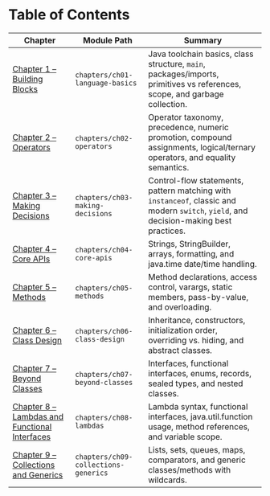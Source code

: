 # Table of Contents

| Chapter | Module Path | Summary |
| --- | --- | --- |
| [Chapter 1 – Building Blocks](chapters/ch01-language-basics/README.md) | `chapters/ch01-language-basics` | Java toolchain basics, class structure, `main`, packages/imports, primitives vs references, scope, and garbage collection. |
| [Chapter 2 – Operators](chapters/ch02-operators/README.md) | `chapters/ch02-operators` | Operator taxonomy, precedence, numeric promotion, compound assignments, logical/ternary operators, and equality semantics. |
| [Chapter 3 – Making Decisions](chapters/ch03-making-decisions/README.md) | `chapters/ch03-making-decisions` | Control-flow statements, pattern matching with `instanceof`, classic and modern `switch`, `yield`, and decision-making best practices. |
| [Chapter 4 – Core APIs](chapters/ch04-core-apis/README.md) | `chapters/ch04-core-apis` | Strings, StringBuilder, arrays, formatting, and java.time date/time handling. |
| [Chapter 5 – Methods](chapters/ch05-methods/README.md) | `chapters/ch05-methods` | Method declarations, access control, varargs, static members, pass-by-value, and overloading. |
| [Chapter 6 – Class Design](chapters/ch06-class-design/README.md) | `chapters/ch06-class-design` | Inheritance, constructors, initialization order, overriding vs. hiding, and abstract classes. |
| [Chapter 7 – Beyond Classes](chapters/ch07-beyond-classes/README.md) | `chapters/ch07-beyond-classes` | Interfaces, functional interfaces, enums, records, sealed types, and nested classes. |
| [Chapter 8 – Lambdas and Functional Interfaces](chapters/ch08-lambdas/README.md) | `chapters/ch08-lambdas` | Lambda syntax, functional interfaces, java.util.function usage, method references, and variable scope. |
| [Chapter 9 – Collections and Generics](chapters/ch09-collections-generics/README.md) | `chapters/ch09-collections-generics` | Lists, sets, queues, maps, comparators, and generic classes/methods with wildcards. |

